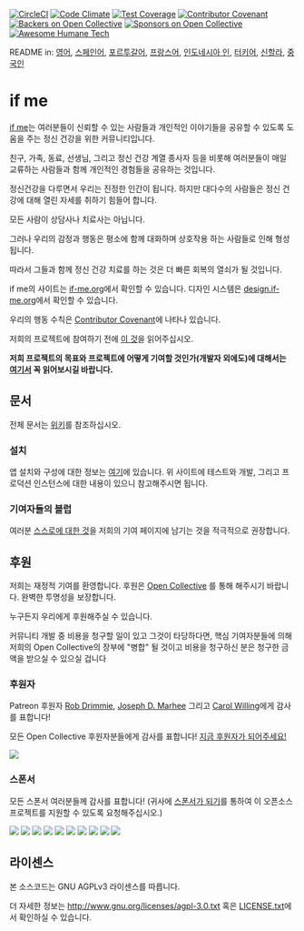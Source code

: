 [![CircleCI](https://circleci.com/gh/ifmeorg/ifme/tree/main.svg?style=svg)](https://circleci.com/gh/ifmeorg/ifme/tree/main)
[![Code Climate](https://codeclimate.com/github/ifmeorg/ifme/badges/gpa.svg)](https://codeclimate.com/github/ifmeorg/ifme)
[![Test Coverage](https://api.codeclimate.com/v1/badges/f9444a4d4116720518fe/test_coverage)](https://codeclimate.com/github/ifmeorg/ifme/test_coverage)
[![Contributor Covenant](https://img.shields.io/badge/Contributor%20Covenant-v2.1%20adopted-ff69b4.svg)](code_of_conduct.md)
[![Backers on Open Collective](https://opencollective.com/ifme/backers/badge.svg)](#backers)
[![Sponsors on Open Collective](https://opencollective.com/ifme/sponsors/badge.svg)](#sponsors)
[![Awesome Humane Tech](https://raw.githubusercontent.com/humanetech-community/awesome-humane-tech/main/humane-tech-badge.svg?sanitize=true)](https://github.com/humanetech-community/awesome-humane-tech)

README in: [영어](https://github.com/ifmeorg/ifme/blob/main/README.md), [스페인어](https://github.com/ifmeorg/ifme/blob/main/README-ES.md), [포르투갈어](https://github.com/ifmeorg/ifme/blob/main/README-PT.md), [프랑스어](https://github.com/ifmeorg/ifme/blob/main/README-FR.md), [인도네시아 인](https://github.com/ifmeorg/ifme/blob/main/README-ID.md), [터키어](https://github.com/ifmeorg/ifme/blob/main/README-TR.md), [신할라](https://github.com/ifmeorg/ifme/blob/main/README-LK.md), [중국인](https://github.com/ifmeorg/ifme/blob/main/README-CN.md)

# if me

[if me](https://www.if-me.org/)는 여러분들이 신뢰할 수 있는 사람들과 개인적인 이야기들을 공유할 수 있도록 도움을 주는 정신 건강을 위한 커뮤니티입니다.

친구, 가족, 동료, 선생님, 그리고 정신 건강 계열 종사자 등을 비롯해 여러분들이 매일 교류하는 사람들과 함께 개인적인 경험들을 공유하는 것입니다.

정신건강을 다루면서 우리는 진정한 인간이 됩니다. 하지만 대다수의 사람들은 정신 건강에 대해 열린 자세를 취하기 힘들어 합니다.

모든 사람이 상담사나 치료사는 아닙니다.

그러나 우리의 감정과 행동은 평소에 함께 대화하며 상호작용 하는 사람들로 인해 형성됩니다.

따라서 그들과 함께 정신 건강 치료를 하는 것은 더 빠른 회복의 열쇠가 될 것입니다.

if me의 사이트는 [if-me.org](https://www.if-me.org/)에서 확인할 수 있습니다. 디자인 시스템은 [design.if-me.org](http://design.if-me.org/)에서 확인할 수 있습니다.


우리의 행동 수칙은 [Contributor Covenant](http://contributor-covenant.org)에 나타나 있습니다.

저희의 프로젝트에 참여하기 전에 [이 것](https://github.com/ifmeorg/ifme/blob/main/code_of_conduct.md)을 읽어주십시오.

**저희 프로젝트의 목표와 프로젝트에 어떻게 기여할 것인가(개발자 외에도)에 대해서는 [여기서](https://github.com/ifmeorg/ifme/blob/main/CONTRIBUTING.md) 꼭 읽어보시길 바랍니다.**

## 문서

전체 문서는 [위키](https://github.com/ifmeorg/ifme/wiki)를 참조하십시오.

### 설치

앱 설치와 구성에 대한 정보는 [여기](https://github.com/ifmeorg/ifme/wiki/Installation)에 있습니다. 위 사이트에 테스트와 개발, 그리고 프로덕션 인스턴스에 대한 내용이 있으니 참고해주시면 됩니다.

### 기여자들의 블럽

여러분 [스스로에 대한 것](https://github.com/ifmeorg/ifme/wiki/Contributor-Blurb)을 저희의 기여 페이지에 남기는 것을 적극적으로 권장합니다.

## 후원

저희는 재정적 기여를 환영합니다. 후원은 [Open Collective](https://opencollective.com/ifme) 를 통해 해주시기 바랍니다. 완벽한 투명성을 보장합니다.

누구든지 우리에게 후원해주실 수 있습니다.

커뮤니티 개발 중 비용을 청구할 일이 있고 그것이 타당하다면, 핵심 기여자분들에 의해 저희의 Open Collective의 장부에 "병합" 될 것이고 비용을 청구하신 분은 청구한 금액을 받으실 수 있으실 겁니다

### 후원자

Patreon 후원자 [Rob Drimmie](https://www.patreon.com/user?u=3251857), [Joseph D. Marhee](https://www.patreon.com/user?u=2899171) 그리고 [Carol Willing](https://www.patreon.com/user?u=202458)에게 감사를 표합니다!

모든 Open Collective 후원자분들에게 감사를 표합니다!
[지금 후원자가 되어주세요!](https://opencollective.com/ifme#backer)

<a href="https://opencollective.com/ifme#backers" target="_blank"><img src="https://opencollective.com/ifme/backers.svg?width=890"></a>

### 스폰서

모든 스폰서 여러분들께 감사를 표합니다!
(귀사에 [스폰서가 되기](https://opencollective.com/ifme#sponsor)를 통하여 이 오픈소스 프로젝트를 지원할 수 있도록 요청해주십시오.)

<section role="presentation">
  <a href="https://opencollective.com/ifme/sponsor/0/website" target="_blank"><img src="https://opencollective.com/ifme/sponsor/0/avatar.svg"></a>
  <a href="https://opencollective.com/ifme/sponsor/1/website" target="_blank"><img src="https://opencollective.com/ifme/sponsor/1/avatar.svg"></a>
  <a href="https://opencollective.com/ifme/sponsor/2/website" target="_blank"><img src="https://opencollective.com/ifme/sponsor/2/avatar.svg"></a>
  <a href="https://opencollective.com/ifme/sponsor/3/website" target="_blank"><img src="https://opencollective.com/ifme/sponsor/3/avatar.svg"></a>
  <a href="https://opencollective.com/ifme/sponsor/4/website" target="_blank"><img src="https://opencollective.com/ifme/sponsor/4/avatar.svg"></a>
  <a href="https://opencollective.com/ifme/sponsor/5/website" target="_blank"><img src="https://opencollective.com/ifme/sponsor/5/avatar.svg"></a>
  <a href="https://opencollective.com/ifme/sponsor/6/website" target="_blank"><img src="https://opencollective.com/ifme/sponsor/6/avatar.svg"></a>
  <a href="https://opencollective.com/ifme/sponsor/7/website" target="_blank"><img src="https://opencollective.com/ifme/sponsor/7/avatar.svg"></a>
  <a href="https://opencollective.com/ifme/sponsor/8/website" target="_blank"><img src="https://opencollective.com/ifme/sponsor/8/avatar.svg"></a>
  <a href="https://opencollective.com/ifme/sponsor/9/website" target="_blank"><img src="https://opencollective.com/ifme/sponsor/9/avatar.svg"></a>
</section>

## 라이센스

본 소스코드는 GNU AGPLv3 라이센스를 따릅니다.

더 자세한 정보는 http://www.gnu.org/licenses/agpl-3.0.txt 혹은 [LICENSE.txt](https://github.com/ifmeorg/ifme/blob/main/LICENSE.txt)에서 확인하실 수 있습니다.

